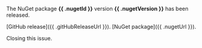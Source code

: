 The NuGet package **{{ .nugetId }}** version **{{ .nugetVersion }}** has been released.
 
[GitHub release]({{ .gitHubReleaseUrl }}).
[NuGet package]({{ .nugetUrl }}).
 
Closing this issue.
